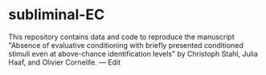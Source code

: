 # subliminal-EC
This repository contains data and code to reproduce the manuscript "Absence of evaluative conditioning with briefly presented conditioned stimuli even at above-chance identification levels" by Christoph Stahl, Julia Haaf, and Olivier Corneille. — Edit
